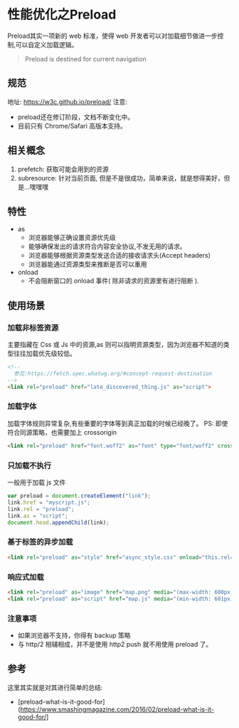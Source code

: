 # 性能优化之Preload
Preload其实一项新的 web 标准，使得 web 开发者可以对加载细节做进一步控制,可以自定义加载逻辑。
> Preload is destined for current navigation


## 规范
地址: https://w3c.github.io/preload/
注意:
  + preload还在修订阶段，文档不断变化中。
  + 目前只有 Chrome/Safari 高版本支持。



## 相关概念
1. prefetch: 获取可能会用到的资源
2. subresource: 针对当前页面, 但是不是很成功，简单来说，就是想得美好，但是...嘿嘿嘿



## 特性
* as
  + 浏览器能够正确设置资源优先级
  + 能够确保发出的请求符合内容安全协议,不发无用的请求。
  + 浏览器能够根据资源类型发送合适的接收请求头(Accept headers)
  + 浏览器能通过资源类型来推断是否可以重用
* onload
  + 不会阻断窗口的 onload 事件( 除非请求的资源里有进行阻断 ).



## 使用场景

### 加载非标签资源
主要指藏在 Css 或 Js 中的资源,as 则可以指明资源类型，因为浏览器不知道的类型往往加载优先级较低。
```html
<!--
  参见:https://fetch.spec.whatwg.org/#concept-request-destination
-->
<link rel="preload" href="late_discovered_thing.js" as="script">
```

### 加载字体
加载字体规则异常复杂,有些重要的字体等到真正加载的时候已经晚了。
PS: 即使符合同源策略，也需要加上 crossorigin

```html
<link rel="preload" href="font.woff2" as="font" type="font/woff2" crossorigin>
```

### 只加载不执行
一般用于加载 js 文件
```js
var preload = document.createElement("link");
link.href = "myscript.js";
link.rel = "preload";
link.as = "script";
document.head.appendChild(link);
```

### 基于标签的异步加载
```html
<link rel="preload" as="style" href="async_style.css" onload="this.rel='stylesheet'">
```

### 响应式加载
```html
<link rel="preload" as="image" href="map.png" media="(max-width: 600px)">
<link rel="preload" as="script" href="map.js" media="(min-width: 601px)">
```



### 注意事项
* 如果浏览器不支持，你得有 backup 策略
* 与 http/2 相辅相成，并不是使用 http2 push 就不用使用 preload 了。


## 参考
这里其实就是对其进行简单的总结:
* [preload-what-is-it-good-for](https://www.smashingmagazine.com/2016/02/preload-what-is-it-good-for/]
